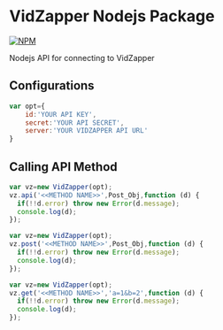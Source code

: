 VidZapper Nodejs Package
====================

[![NPM](https://nodei.co/npm/vidzapper.png?downloads=true)](https://nodei.co/npm/vidzapper/)


Nodejs API for connecting to VidZapper

Configurations
-------------

```javascript
var opt={
	id:'YOUR API KEY',
	secret:'YOUR API SECRET',
	server:'YOUR VIDZAPPER API URL'
}
```

Calling API Method
---------

```javascript
var vz=new VidZapper(opt);
vz.api('<<METHOD NAME>>',Post_Obj,function (d) {
  if(!!d.error) throw new Error(d.message);
  console.log(d);
});
```
```javascript
var vz=new VidZapper(opt);
vz.post('<<METHOD NAME>>',Post_Obj,function (d) {
  if(!!d.error) throw new Error(d.message);
  console.log(d);
});
```

```javascript
var vz=new VidZapper(opt);
vz.get('<<METHOD NAME>>','a=1&b=2',function (d) {
  if(!!d.error) throw new Error(d.message);
  console.log(d);
});
```
